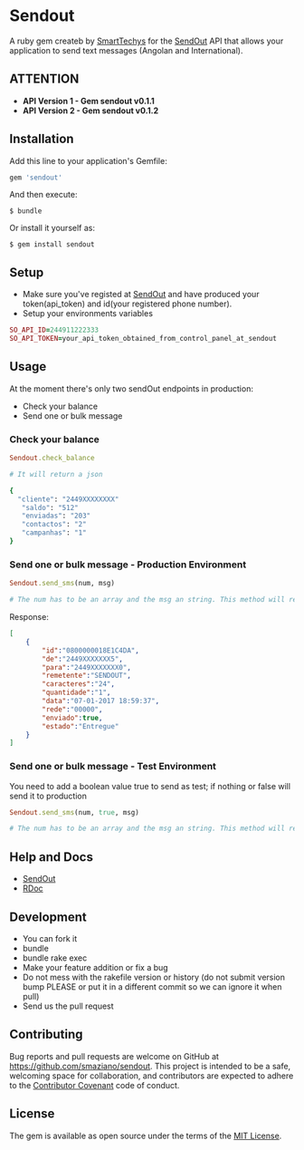 # Sendout

A ruby gem createb by [SmartTechys](http://www.smarttechys.co.ao) for the [SendOut](https://www.sendoutapp.com) API that allows your application to send text messages (Angolan and International).

## ATTENTION
* **API Version 1 - Gem sendout v0.1.1**
* **API Version 2 - Gem sendout v0.1.2**

## Installation

Add this line to your application's Gemfile:

```ruby
gem 'sendout'
```

And then execute:

    $ bundle

Or install it yourself as:

    $ gem install sendout

## Setup

- Make sure you've registed at [SendOut](https://www.sendoutapp.com) and have produced your token(api_token) and id(your registered phone number).
- Setup your environments variables
```ruby
SO_API_ID=244911222333
SO_API_TOKEN=your_api_token_obtained_from_control_panel_at_sendout
```

## Usage

At the moment there's only two sendOut endpoints in production:

- Check your balance
- Send one or bulk message

### Check your balance

```ruby
Sendout.check_balance

# It will return a json

{ 
  "cliente": "2449XXXXXXXX"
   "saldo": "512"
   "enviadas": "203"
   "contactos": "2"
   "campanhas": "1"
}
```

### Send one or bulk message - Production Environment

```ruby
Sendout.send_sms(num, msg)

# The num has to be an array and the msg an string. This method will return an array of one or more JSON objects
```
Response:
```JSON
[ 
    { 
        "id":"0800000018E1C4DA", 
        "de":"2449XXXXXXX5", 
        "para":"2449XXXXXXX0", 
        "remetente":"SENDOUT", 
        "caracteres":"24", 
        "quantidade":"1", 
        "data":"07-01-2017 18:59:37", 
        "rede":"00000", 
        "enviado":true, 
        "estado":"Entregue" 
    } 
]
```
### Send one or bulk message - Test Environment
You need to add a boolean value true to send as test; if nothing or false will send it to production

```ruby
Sendout.send_sms(num, true, msg)

# The num has to be an array and the msg an string. This method will return an array of one or more JSON objects
```

## Help and Docs

- [SendOut](https://www.sendoutapp.com)
- [RDoc](https://www.rubydoc.info/gems/0.1.2)

## Development

- You can fork it
- bundle
- bundle rake exec
- Make your feature addition or fix a bug
- Do not  mess with the rakefile version or history (do not submit version bump PLEASE or put it in a different commit so we can ignore it when pull)
- Send us the pull request

## Contributing

Bug reports and pull requests are welcome on GitHub at https://github.com/smaziano/sendout. This project is intended to be a safe, welcoming space for collaboration, and contributors are expected to adhere to the [Contributor Covenant](http://contributor-covenant.org) code of conduct.


## License

The gem is available as open source under the terms of the [MIT License](http://opensource.org/licenses/MIT).

